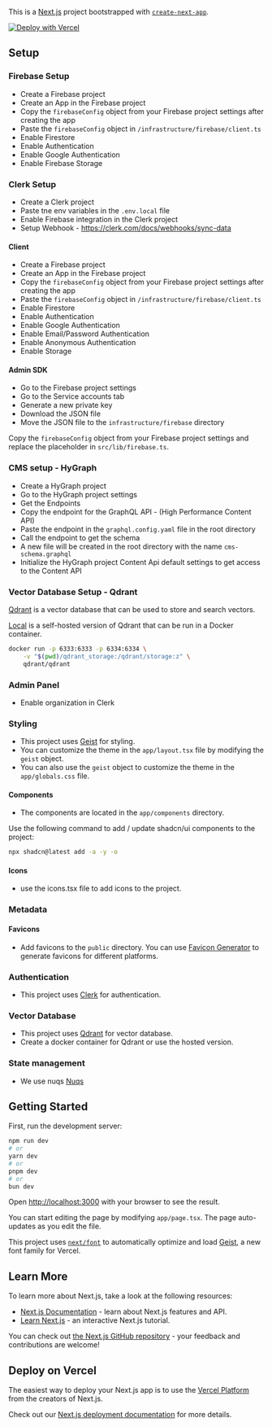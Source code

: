 This is a [Next.js](https://nextjs.org) project bootstrapped with [
`create-next-app`](https://nextjs.org/docs/app/api-reference/cli/create-next-app).

[![Deploy with Vercel](https://vercel.com/button)](https://vercel.com/new/clone?repository-url=https%3A%2F%2Fgithub.com%2Fiksnerd%2Fiksnerd-starter&env=NEXT_PUBLIC_USE_MOCK_DATA,NEXT_PUBLIC_CLERK_PUBLISHABLE_KEY,CLERK_SECRET_KEY,NEXT_PUBLIC_CLERK_SIGN_IN_URL,NEXT_PUBLIC_CLERK_SIGN_UP_URL,NEXT_PUBLIC_CLERK_SIGN_UP_FALLBACK_REDIRECT_URL,NEXT_PUBLIC_CLERK_SIGN_IN_FALLBACK_REDIRECT_URL,FIREBASE_SERVICE_ACCOUNT,CLERK_WEBHOOK_SIGNING_SECRET,RESEND_API_KEY&envDescription=API%20keys%20needed%20for%20the%20services&redirect-url=https%3A%2F%2Fwww.iksnerd.xyz%2F&production-deploy-hook=Isknerd%20Starter%20Deploy&demo-title=Iksnerd%20Starter%20Demo&demo-url=https%3A%2F%2Fiksnerd-starter.vercel.app%2F)
## Setup

### Firebase Setup
- Create a Firebase project
- Create an App in the Firebase project
- Copy the `firebaseConfig` object from your Firebase project settings after creating the app
- Paste the `firebaseConfig` object in `/infrastructure/firebase/client.ts`
- Enable Firestore
- Enable Authentication
- Enable Google Authentication
- Enable Firebase Storage

### Clerk Setup
- Create a Clerk project
- Paste tne env variables in the `.env.local` file
- Enable Firebase integration in the Clerk project
- Setup Webhook - https://clerk.com/docs/webhooks/sync-data

#### Client
- Create a Firebase project
- Create an App in the Firebase project
- Copy the  `firebaseConfig` object from your Firebase project settings after creating the app
- Paste the `firebaseConfig` object in `/infrastructure/firebase/client.ts`
- Enable Firestore
- Enable Authentication
- Enable Google Authentication
- Enable Email/Password Authentication
- Enable Anonymous Authentication
- Enable Storage

#### Admin SDK
- Go to the Firebase project settings
- Go to the Service accounts tab
- Generate a new private key
- Download the JSON file
- Move the JSON file to the `infrastructure/firebase` directory

Copy the `firebaseConfig` object from your Firebase project settings and replace the placeholder in
`src/lib/firebase.ts`.

### CMS setup - HyGraph
- Create a HyGraph project
- Go to the HyGraph project settings
- Get the Endpoints
- Copy the endpoint for the GraphQL API - (High Performance Content API)
- Paste the endpoint in the  `graphql.config.yaml` file in the root directory
- Call the endpoint to get the schema
- A new file will be created in the root directory with the name `cms-schema.graphql`
- Initialize the HyGraph project Content Api default settings to get access to the Content API

### Vector Database Setup - Qdrant

[Qdrant](https://qdrant.tech) is a vector database that can be used to store and search vectors.

[Local](https://qdrant.tech/documentation/quickstart/) is a self-hosted version of Qdrant that can be run in a Docker container.

```bash
docker run -p 6333:6333 -p 6334:6334 \
    -v "$(pwd)/qdrant_storage:/qdrant/storage:z" \
    qdrant/qdrant
```

### Admin Panel
- Enable organization in Clerk

### Styling
- This project uses [Geist](https://vercel.com/font) for styling.
- You can customize the theme in the `app/layout.tsx` file by modifying the `geist` object.
- You can also use the `geist` object to customize the theme in the `app/globals.css` file.

#### Components
- The components are located in the `app/components` directory.

Use the following command to add / update shadcn/ui components to the project:
```bash
npx shadcn@latest add -a -y -o
```



#### Icons
- use the icons.tsx file to add icons to the project.

### Metadata

#### Favicons
- Add favicons to the `public` directory. You can use [Favicon Generator](https://realfavicongenerator.net/) to generate
  favicons for different platforms.

### Authentication
- This project uses [Clerk](https://clerk.com) for authentication.

### Vector Database
- This project uses [Qdrant](https://qdrant.tech/documentation/quickstart/) for vector database.
- Create a docker container for Qdrant or use the hosted version.

### State management
- We use nuqs [Nuqs](https://nuqs.47ng.com) 


## Getting Started

First, run the development server:

```bash
npm run dev
# or
yarn dev
# or
pnpm dev
# or
bun dev
```

Open [http://localhost:3000](http://localhost:3000) with your browser to see the result.

You can start editing the page by modifying `app/page.tsx`. The page auto-updates as you edit the file.

This project uses [`next/font`](https://nextjs.org/docs/app/building-your-application/optimizing/fonts) to automatically
optimize and load [Geist](https://vercel.com/font), a new font family for Vercel.

## Learn More

To learn more about Next.js, take a look at the following resources:

- [Next.js Documentation](https://nextjs.org/docs) - learn about Next.js features and API.
- [Learn Next.js](https://nextjs.org/learn) - an interactive Next.js tutorial.

You can check out [the Next.js GitHub repository](https://github.com/vercel/next.js) - your feedback and contributions
are welcome!

## Deploy on Vercel

The easiest way to deploy your Next.js app is to use
the [Vercel Platform](https://vercel.com/new?utm_medium=default-template&filter=next.js&utm_source=create-next-app&utm_campaign=create-next-app-readme)
from the creators of Next.js.

Check out our [Next.js deployment documentation](https://nextjs.org/docs/app/building-your-application/deploying) for
more details.
